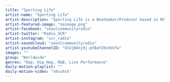 ```yaml
---
title: "Sporting Life"	
artist-name: "Sporting Life"	
artist-description: "Sporting Life is a Beatmaker/Producer based in NY. As a producer of Ratking - a rap group from XL Recordings, he has done amazing beat music (musical genre towards Rap, Hip Hop, R&B) live sets so far. He worked with various artists like Actress, Dev Hynes, Wiki, Novelist, Evy Jane, Dean Blunt, Galcher Lustwerk. "	
artist-featured-image: "noimage.png"	
artist-facebook: "seoulcommunityradio"	
artist-twitter: "Radio_SCR"	
artist-instagram: "scr_radio"	
artist-soundcloud: "seoulcommunityradio"	
artist-youtubeChannelID: "UCUjB4nj0j-pYBaYI0sXekfw"	
images: ""	
group: "Worldwide"	
genres: "Rap, Hip Hop, R&B, Live Performance"	
daily-motion-playlist: ""	
daily-motion-video: "x6cuhck"		
---
```



